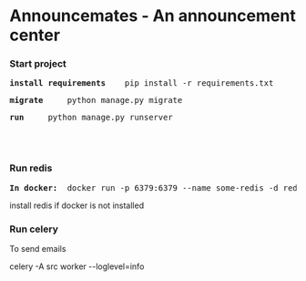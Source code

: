 <h1>Announcemates - An announcement center</h1>

<h3>Start project</h3>
<pre><b>install requirements</b>    pip install -r requirements.txt</pre>
<pre><b>migrate</b>     python manage.py migrate</pre>
<pre><b>run</b>     python manage.py runserver</pre>
<br>
<br>

<h3>Run redis</h3>
<pre><b>In docker:</b>  docker run -p 6379:6379 --name some-redis -d redis</pre>
<p> install redis if docker is not installed</p>

<h3>Run celery</h3>
<p>To send emails<p>
<p>celery -A src worker --loglevel=info<p>